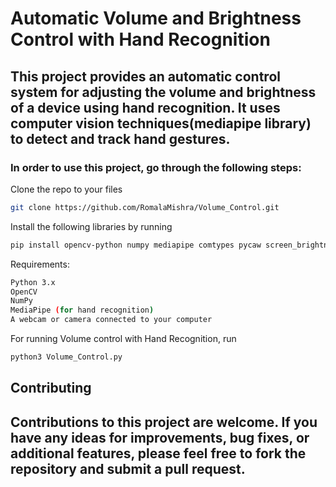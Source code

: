 # Automatic Volume and Brightness Control with Hand Recognition
## This project provides an automatic control system for adjusting the volume and brightness of a device using hand recognition. It uses computer vision techniques(mediapipe library) to detect and track hand gestures.

### In order to use this project, go through the following steps:

Clone the repo to your files
```bash
git clone https://github.com/RomalaMishra/Volume_Control.git
```

Install the following libraries by running
```bash
pip install opencv-python numpy mediapipe comtypes pycaw screen_brightness_control
```

Requirements:
```bash
Python 3.x
OpenCV
NumPy
MediaPipe (for hand recognition)
A webcam or camera connected to your computer
```

For running Volume control with Hand Recognition, 
run
```bash
python3 Volume_Control.py
```

## Contributing
## Contributions to this project are welcome. If you have any ideas for improvements, bug fixes, or additional features, please feel free to fork the repository and submit a pull request.
